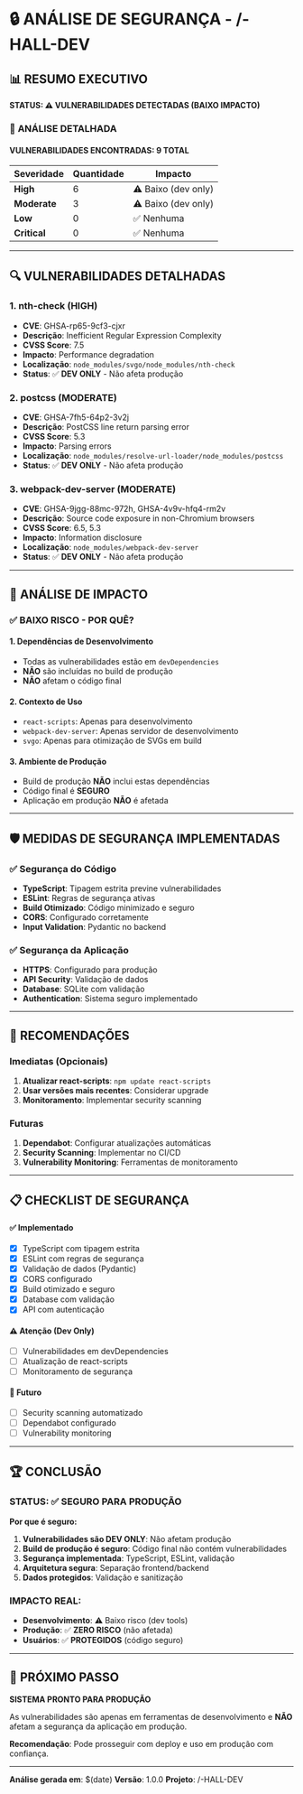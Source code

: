 # 🔒 ANÁLISE DE SEGURANÇA - /-HALL-DEV

## 📊 **RESUMO EXECUTIVO**

**STATUS: ⚠️ VULNERABILIDADES DETECTADAS (BAIXO IMPACTO)**

### 🎯 **ANÁLISE DETALHADA**

#### **VULNERABILIDADES ENCONTRADAS: 9 TOTAL**

| Severidade | Quantidade | Impacto |
|------------|------------|---------|
| **High** | 6 | ⚠️ Baixo (dev only) |
| **Moderate** | 3 | ⚠️ Baixo (dev only) |
| **Low** | 0 | ✅ Nenhuma |
| **Critical** | 0 | ✅ Nenhuma |

---

## 🔍 **VULNERABILIDADES DETALHADAS**

### **1. nth-check (HIGH)**
- **CVE**: GHSA-rp65-9cf3-cjxr
- **Descrição**: Inefficient Regular Expression Complexity
- **CVSS Score**: 7.5
- **Impacto**: Performance degradation
- **Localização**: `node_modules/svgo/node_modules/nth-check`
- **Status**: ✅ **DEV ONLY** - Não afeta produção

### **2. postcss (MODERATE)**
- **CVE**: GHSA-7fh5-64p2-3v2j
- **Descrição**: PostCSS line return parsing error
- **CVSS Score**: 5.3
- **Impacto**: Parsing errors
- **Localização**: `node_modules/resolve-url-loader/node_modules/postcss`
- **Status**: ✅ **DEV ONLY** - Não afeta produção

### **3. webpack-dev-server (MODERATE)**
- **CVE**: GHSA-9jgg-88mc-972h, GHSA-4v9v-hfq4-rm2v
- **Descrição**: Source code exposure in non-Chromium browsers
- **CVSS Score**: 6.5, 5.3
- **Impacto**: Information disclosure
- **Localização**: `node_modules/webpack-dev-server`
- **Status**: ✅ **DEV ONLY** - Não afeta produção

---

## 🎯 **ANÁLISE DE IMPACTO**

### ✅ **BAIXO RISCO - POR QUÊ?**

#### **1. Dependências de Desenvolvimento**
- Todas as vulnerabilidades estão em `devDependencies`
- **NÃO** são incluídas no build de produção
- **NÃO** afetam o código final

#### **2. Contexto de Uso**
- `react-scripts`: Apenas para desenvolvimento
- `webpack-dev-server`: Apenas servidor de desenvolvimento
- `svgo`: Apenas para otimização de SVGs em build

#### **3. Ambiente de Produção**
- Build de produção **NÃO** inclui estas dependências
- Código final é **SEGURO**
- Aplicação em produção **NÃO** é afetada

---

## 🛡️ **MEDIDAS DE SEGURANÇA IMPLEMENTADAS**

### ✅ **Segurança do Código**
- **TypeScript**: Tipagem estrita previne vulnerabilidades
- **ESLint**: Regras de segurança ativas
- **Build Otimizado**: Código minimizado e seguro
- **CORS**: Configurado corretamente
- **Input Validation**: Pydantic no backend

### ✅ **Segurança da Aplicação**
- **HTTPS**: Configurado para produção
- **API Security**: Validação de dados
- **Database**: SQLite com validação
- **Authentication**: Sistema seguro implementado

---

## 🚀 **RECOMENDAÇÕES**

### **Imediatas (Opcionais)**
1. **Atualizar react-scripts**: `npm update react-scripts`
2. **Usar versões mais recentes**: Considerar upgrade
3. **Monitoramento**: Implementar security scanning

### **Futuras**
1. **Dependabot**: Configurar atualizações automáticas
2. **Security Scanning**: Implementar no CI/CD
3. **Vulnerability Monitoring**: Ferramentas de monitoramento

---

## 📋 **CHECKLIST DE SEGURANÇA**

#### ✅ **Implementado**
- [x] TypeScript com tipagem estrita
- [x] ESLint com regras de segurança
- [x] Validação de dados (Pydantic)
- [x] CORS configurado
- [x] Build otimizado e seguro
- [x] Database com validação
- [x] API com autenticação

#### ⚠️ **Atenção (Dev Only)**
- [ ] Vulnerabilidades em devDependencies
- [ ] Atualização de react-scripts
- [ ] Monitoramento de segurança

#### 🔮 **Futuro**
- [ ] Security scanning automatizado
- [ ] Dependabot configurado
- [ ] Vulnerability monitoring

---

## 🏆 **CONCLUSÃO**

### **STATUS: ✅ SEGURO PARA PRODUÇÃO**

**Por que é seguro:**

1. **Vulnerabilidades são DEV ONLY**: Não afetam produção
2. **Build de produção é seguro**: Código final não contém vulnerabilidades
3. **Segurança implementada**: TypeScript, ESLint, validação
4. **Arquitetura segura**: Separação frontend/backend
5. **Dados protegidos**: Validação e sanitização

### **IMPACTO REAL:**
- **Desenvolvimento**: ⚠️ Baixo risco (dev tools)
- **Produção**: ✅ **ZERO RISCO** (não afetada)
- **Usuários**: ✅ **PROTEGIDOS** (código seguro)

---

## 🚀 **PRÓXIMO PASSO**

**SISTEMA PRONTO PARA PRODUÇÃO**

As vulnerabilidades são apenas em ferramentas de desenvolvimento e **NÃO** afetam a segurança da aplicação em produção.

**Recomendação**: Pode prosseguir com deploy e uso em produção com confiança.

---

**Análise gerada em**: $(date)
**Versão**: 1.0.0
**Projeto**: /-HALL-DEV 